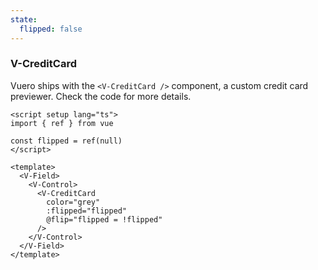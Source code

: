 ```yaml
---
state:
  flipped: false
---
```


### V-CreditCard

Vuero ships with the `<V-CreditCard />` component, a custom credit card
previewer. Check the code for more details.

<!--code-->

```vue
<script setup lang="ts">
import { ref } from vue

const flipped = ref(null)
</script>

<template>
  <V-Field>
    <V-Control>
      <V-CreditCard
        color="grey"
        :flipped="flipped"
        @flip="flipped = !flipped"
      />
    </V-Control>
  </V-Field>
</template>
```

<!--/code-->

<!--example-->

<V-Field class="credit-card">
  <V-Control>
    <V-CreditCard
      color="grey"
      :flipped="frontmatter.state.flipped"
      @flip="frontmatter.state.flipped = !frontmatter.state.flipped"
    />
  </V-Control>
</V-Field>

<!--/example-->
